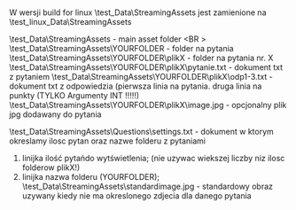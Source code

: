 # 
W wersji build for linux \test_Data\StreamingAssets jest zamienione na \test_linux_Data\StreamingAssets

\test_Data\StreamingAssets - main asset folder <BR \>
\test_Data\StreamingAssets\YOURFOLDER - folder na pytania
\test_Data\StreamingAssets\YOURFOLDER\plikX - folder na pytania nr. X
\test_Data\StreamingAssets\YOURFOLDER\plikX\pytanie.txt - dokument txt z pytaniem
\test_Data\StreamingAssets\YOURFOLDER\plikX\odp1-3.txt - dokument txt z odpowiedzia (pierwsza linia na pytania. druga linia na punkty (TYLKO Argumenty INT !!!!!)
\test_Data\StreamingAssets\YOURFOLDER\plikX\image.jpg - opcjonalny plik jpg dodawany do pytania

\test_Data\StreamingAssets\Questions\settings.txt - dokument w ktorym okreslamy ilosc pytan oraz nazwe folderu z pytaniami 
  1. linijka ilość pytańdo wytświetlenia; (nie uzywac wiekszej liczby niz ilosc folderow plikX!)
  2. linijka nazwa folderu  (YOURFOLDER);
\test_Data\StreamingAssets\standardimage.jpg - standardowy obraz uzywany kiedy nie ma okreslonego zdjecia dla danego pytania
